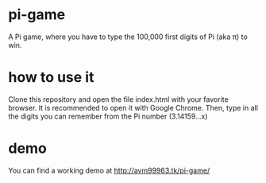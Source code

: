 pi-game
=======

A Pi game, where you have to type the 100,000 first digits of Pi (aka π) to win.

how to use it
=============

Clone this repository and open the file index.html with your favorite browser. It is recommended to open it with Google Chrome. Then, type in all the digits you can remember from the Pi number (3.14159...x)

demo
====

You can find a working demo at http://avm99963.tk/pi-game/